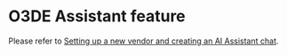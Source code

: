 # O3DE Assistant feature

Please refer to [Setting up a new vendor and creating an AI Assistant chat](../../../../../docs/gettingStarted.md#setting-up-a-new-vendor-and-creating-an-o3de-assistant).
